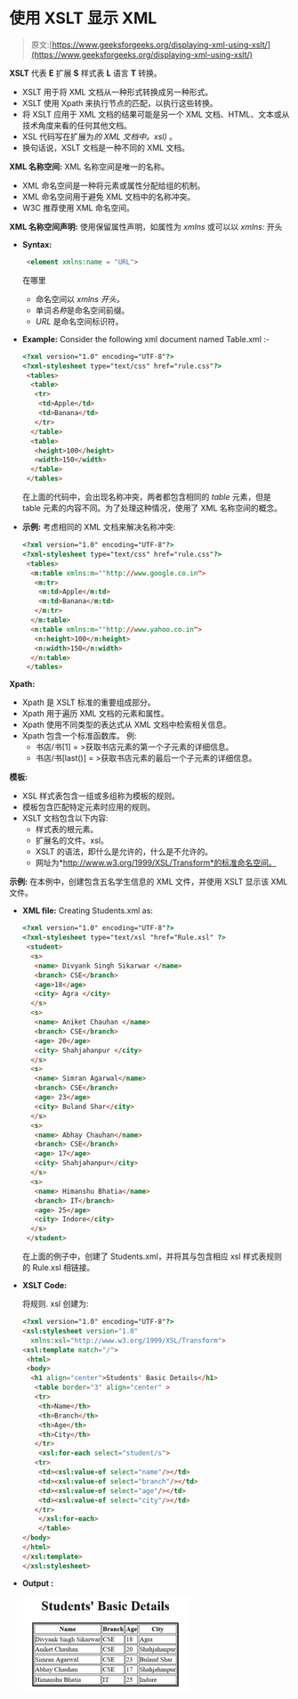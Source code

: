 # 使用 XSLT 显示 XML

> 原文:[https://www.geeksforgeeks.org/displaying-xml-using-xslt/](https://www.geeksforgeeks.org/displaying-xml-using-xslt/)

**XSLT** 代表 **E** 扩展 **S** 样式表 **L** 语言 **T** 转换。

*   XSLT 用于将 XML 文档从一种形式转换成另一种形式。
*   XSLT 使用 Xpath 来执行节点的匹配，以执行这些转换。
*   将 XSLT 应用于 XML 文档的结果可能是另一个 XML 文档、HTML、文本或从技术角度来看的任何其他文档。
*   XSL 代码写在扩展为*的 XML 文档中。xsl)* 。
*   换句话说，XSLT 文档是一种不同的 XML 文档。

**XML 名称空间:** XML 名称空间是唯一的名称。

*   XML 命名空间是一种将元素或属性分配给组的机制。
*   XML 命名空间用于避免 XML 文档中的名称冲突。
*   W3C 推荐使用 XML 命名空间。

**XML 名称空间声明:**
使用保留属性声明，如属性为 *xmlns* 或可以以 *xmlns:* 开头

*   **Syntax:**

    ```html
     <element xmlns:name = "URL">
    ```

    在哪里

    *   命名空间以 *xmlns 开头。*
    *   单词*名称*是命名空间前缀。
    *   *URL* 是命名空间标识符。
*   **Example:**
    Consider the following xml document named Table.xml :-

    ```html
    <?xml version="1.0" encoding="UTF-8"?>
    <?xml-stylesheet type="text/css" href="rule.css"?>
     <tables>
      <table>
       <tr>
        <td>Apple</td>
        <td>Banana</td>
       </tr>
      </table>
      <table>
       <height>100</height>
       <width>150</width>
      </table>
     </tables>
    ```

    在上面的代码中，会出现名称冲突，两者都包含相同的 *table* 元素，但是 table 元素的内容不同。为了处理这种情况，使用了 XML 名称空间的概念。

*   **示例:**
    考虑相同的 XML 文档来解决名称冲突:

    ```html
    <?xml version="1.0" encoding="UTF-8"?>
    <?xml-stylesheet type="text/css" href="rule.css"?>
     <tables>
      <m:table xmlns:m=""http://www.google.co.in">
       <m:tr>
        <m:td>Apple</m:td>
        <m:td>Banana</m:td>
       </m:tr>
      </m:table>
      <n:table xmlns:m=""http://www.yahoo.co.in">
       <n:height>100</n:height>
       <n:width>150</n:width>
      </n:table>
     </tables>
    ```

**Xpath:**

*   Xpath 是 XSLT 标准的重要组成部分。
*   Xpath 用于遍历 XML 文档的元素和属性。
*   Xpath 使用不同类型的表达式从 XML 文档中检索相关信息。
*   Xpath 包含一个标准函数库。
    例:
    *   书店/书[1] = >获取书店元素的第一个子元素的详细信息。
    *   书店/书[last()] = >获取书店元素的最后一个子元素的详细信息。

**模板:**

*   XSL 样式表包含一组或多组称为模板的规则。
*   模板包含匹配特定元素时应用的规则。
*   XSLT 文档包含以下内容:
    *   样式表的根元素。
    *   扩展名的文件。xsl。
    *   XSLT 的语法，即什么是允许的，什么是不允许的。
    *   网址为*http://www.w3.org/1999/XSL/Transform*的标准命名空间。

**示例:**
在本例中，创建包含五名学生信息的 XML 文件，并使用 XSLT 显示该 XML 文件。

*   **XML file:**
    Creating Students.xml as:

    ```html
    <?xml version="1.0" encoding="UTF-8"?>
    <?xml-stylesheet type="text/xsl "href="Rule.xsl" ?>
     <student>
      <s>
       <name> Divyank Singh Sikarwar </name>
       <branch> CSE</branch>
       <age>18</age>
       <city> Agra </city>
      </s>
      <s>
       <name> Aniket Chauhan </name>
       <branch> CSE</branch>
       <age> 20</age>
       <city> Shahjahanpur </city>
      </s>
      <s> 
       <name> Simran Agarwal</name>
       <branch> CSE</branch>
       <age> 23</age>
       <city> Buland Shar</city>
      </s>
      <s> 
       <name> Abhay Chauhan</name>
       <branch> CSE</branch>
       <age> 17</age>
       <city> Shahjahanpur</city>
      </s>
      <s> 
       <name> Himanshu Bhatia</name>
       <branch> IT</branch>
       <age> 25</age>
       <city> Indore</city>
      </s>
     </student>
    ```

    在上面的例子中，创建了 Students.xml，并将其与包含相应 xsl 样式表规则的 Rule.xsl 相链接。

*   **XSLT Code:**

    将规则. xsl 创建为:

    ```html
    <?xml version="1.0" encoding="UTF-8"?>
    <xsl:stylesheet version="1.0" 
      xmlns:xsl="http://www.w3.org/1999/XSL/Transform">
    <xsl:template match="/">
     <html>
     <body>
      <h1 align="center">Students' Basic Details</h1>
       <table border="3" align="center" >
       <tr>
        <th>Name</th>
        <th>Branch</th>
        <th>Age</th>
        <th>City</th>
       </tr>
        <xsl:for-each select="student/s">
       <tr>
        <td><xsl:value-of select="name"/></td>
        <td><xsl:value-of select="branch"/></td>
        <td><xsl:value-of select="age"/></td>
        <td><xsl:value-of select="city"/></td>
       </tr>
        </xsl:for-each>
        </table>
    </body>
    </html>
    </xsl:template>
    </xsl:stylesheet>
    ```

*   **Output :**

    ![](img/08941e7cab7d22a5150a1d7d30405db4.png)
